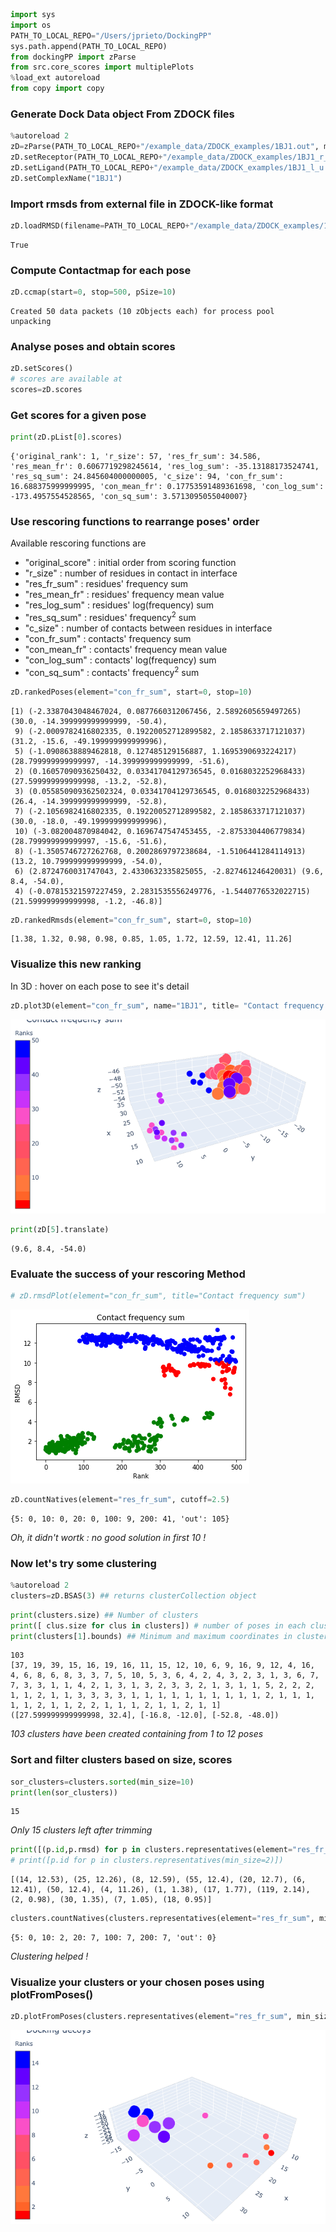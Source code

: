 

```python
import sys
import os
PATH_TO_LOCAL_REPO="/Users/jprieto/DockingPP"
sys.path.append(PATH_TO_LOCAL_REPO)
from dockingPP import zParse
from src.core_scores import multiplePlots
%load_ext autoreload
from copy import copy
```

### Generate Dock Data object From ZDOCK files


```python
%autoreload 2
zD=zParse(PATH_TO_LOCAL_REPO+"/example_data/ZDOCK_examples/1BJ1.out", maxPose=500)
zD.setReceptor(PATH_TO_LOCAL_REPO+"/example_data/ZDOCK_examples/1BJ1_r_u.pdb")
zD.setLigand(PATH_TO_LOCAL_REPO+"/example_data/ZDOCK_examples/1BJ1_l_u.pdb")
zD.setComplexName("1BJ1")
```

### Import rmsds from external file in ZDOCK-like format


```python
zD.loadRMSD(filename=PATH_TO_LOCAL_REPO+"/example_data/ZDOCK_examples/1BJ1.rmsds")
```


    True



### Compute Contactmap for each pose


```python
zD.ccmap(start=0, stop=500, pSize=10)
```

    Created 50 data packets (10 zObjects each) for process pool
    unpacking


### Analyse poses and obtain scores


```python
zD.setScores()
# scores are available at 
scores=zD.scores
```

### Get scores for a given pose 


```python
print(zD.pList[0].scores)
```

    {'original_rank': 1, 'r_size': 57, 'res_fr_sum': 34.586, 'res_mean_fr': 0.6067719298245614, 'res_log_sum': -35.13188173524741, 'res_sq_sum': 24.845604000000005, 'c_size': 94, 'con_fr_sum': 16.688375999999995, 'con_mean_fr': 0.17753591489361698, 'con_log_sum': -173.4957554528565, 'con_sq_sum': 3.5713095055040007}


### Use rescoring functions to rearrange poses' order
Available rescoring functions are 
 - "original_score" : initial order from scoring function
 - "r_size" : number of residues in contact in interface
 - "res_fr_sum" : residues' frequency sum
 - "res_mean_fr" : residues' frequency mean value
 - "res_log_sum" : residues' log(frequency) sum
 - "res_sq_sum" : residues' frequency<sup>2</sup> sum
 - "c_size" : number of contacts between residues in interface
 - "con_fr_sum" : contacts' frequency sum
 - "con_mean_fr" : contacts' frequency mean value
 - "con_log_sum" : contacts' log(frequency) sum
 - "con_sq_sum" : contacts' frequency<sup>2</sup> sum


```python
zD.rankedPoses(element="con_fr_sum", start=0, stop=10)
```




    [1) (-2.3387043048467024, 0.0877660312067456, 2.5892605659497265) (30.0, -14.399999999999999, -50.4),
     9) (-2.0009782416802335, 0.19220052712899582, 2.1858633717121037) (31.2, -15.6, -49.199999999999996),
     5) (-1.0908638889462818, 0.127485129156887, 1.1695390693224217) (28.799999999999997, -14.399999999999999, -51.6),
     2) (0.16057090936250432, 0.03341704129736545, 0.0168032252968433) (27.599999999999998, -13.2, -52.8),
     3) (0.055850909362502324, 0.03341704129736545, 0.0168032252968433) (26.4, -14.399999999999999, -52.8),
     7) (-2.1056982416802335, 0.19220052712899582, 2.1858633717121037) (30.0, -18.0, -49.199999999999996),
     10) (-3.082004870984042, 0.1696747547453455, -2.8753304406779834) (28.799999999999997, -15.6, -51.6),
     8) (-1.3505746727262768, 0.2002869797238684, -1.5106441284114913) (13.2, 10.799999999999999, -54.0),
     6) (2.8724760031747043, 2.4330632335825055, -2.827461246420031) (9.6, 8.4, -54.0),
     4) (-0.07815321597227459, 2.2831535556249776, -1.5440776532022715) (21.599999999999998, -1.2, -46.8)]




```python
zD.rankedRmsds(element="con_fr_sum", start=0, stop=10)
```




    [1.38, 1.32, 0.98, 0.98, 0.85, 1.05, 1.72, 12.59, 12.41, 11.26]



### Visualize this new ranking 
In 3D : hover on each pose to see it's detail


```python
zD.plot3D(element="con_fr_sum", name="1BJ1", title= "Contact frequency sum")
```

![](3Dplot_500.png)

```python
print(zD[5].translate)
```

    (9.6, 8.4, -54.0)


### Evaluate the success of your rescoring Method 


```python
# zD.rmsdPlot(element="con_fr_sum", title="Contact frequency sum")
```
![](rmsdplot.png)

```python
zD.countNatives(element="res_fr_sum", cutoff=2.5) 
```




    {5: 0, 10: 0, 20: 0, 100: 9, 200: 41, 'out': 105}



*Oh, it didn't wortk : no good solution in first 10 !* 

### Now let's try some clustering 


```python
%autoreload 2
clusters=zD.BSAS(3) ## returns clusterCollection object
```


```python
print(clusters.size) ## Number of clusters
print([ clus.size for clus in clusters]) # number of poses in each cluster 
print(clusters[1].bounds) ## Minimum and maximum coordinates in cluster ([xmin,xmax],[ymin,ymax],[zmin,zmax])
```

    103
    [37, 19, 39, 15, 16, 19, 16, 11, 15, 12, 10, 6, 9, 16, 9, 12, 4, 16, 4, 6, 8, 6, 8, 3, 3, 7, 5, 10, 5, 3, 6, 4, 2, 4, 3, 2, 3, 1, 3, 6, 7, 7, 3, 3, 1, 1, 4, 2, 1, 3, 1, 3, 2, 3, 3, 2, 1, 3, 1, 1, 5, 2, 2, 2, 1, 1, 2, 1, 1, 3, 3, 3, 3, 1, 1, 1, 1, 1, 1, 1, 1, 1, 1, 2, 1, 1, 1, 1, 1, 2, 1, 1, 2, 2, 1, 1, 1, 2, 1, 1, 2, 1, 1]
    ([27.599999999999998, 32.4], [-16.8, -12.0], [-52.8, -48.0])


 *103 clusters have been created containing from 1 to 12 poses*

### Sort and filter clusters based on size, scores


```python
sor_clusters=clusters.sorted(min_size=10)
print(len(sor_clusters))
```

    15


*Only 15 clusters left after trimming*


```python
print([(p.id,p.rmsd) for p in clusters.representatives(element="res_fr_sum", min_size=10)])
# print([p.id for p in clusters.representatives(min_size=2)]) 
```

    [(14, 12.53), (25, 12.26), (8, 12.59), (55, 12.4), (20, 12.7), (6, 12.41), (50, 12.4), (4, 11.26), (1, 1.38), (17, 1.77), (119, 2.14), (2, 0.98), (30, 1.35), (7, 1.05), (18, 0.95)]



```python
clusters.countNatives(clusters.representatives(element="res_fr_sum", min_size=10), cutoff=2.5)
```




    {5: 0, 10: 2, 20: 7, 100: 7, 200: 7, 'out': 0}



*Clustering helped !* 

### Visualize your clusters or your chosen poses using plotFromPoses() 


```python
zD.plotFromPoses(clusters.representatives(element="res_fr_sum", min_size=10))

```

![](3Dplot_clus.png)
